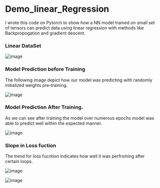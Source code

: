 # Demo_linear_Regression
I wrote this code on Pytorch to show how a NN model trained on small set of tensors can predict data using linear regression with methods like Backpropogation and gradient descent. 

### Linear DataSet 

![image](https://github.com/jsainiML/Demo_linear_Regression/assets/135480841/aba296fb-924d-40fa-ac6d-226d616d49b6)

### Model Prediction before Training 

The following image depict how our model was predicting with randomly initialized weights pre-training. 

![image](https://github.com/jsainiML/Demo_linear_Regression/assets/135480841/4766f707-4b50-4717-9e16-4902a4499620)

### Model Prediction After Training.

As we can see after training the model over numerous epochs model was able to predict well within the expected manner.

![image](https://github.com/jsainiML/Demo_linear_Regression/assets/135480841/3276cb3f-0a17-4aaf-afa3-db7635b08c4a)

### Slope in Loss fuction 

The trend for loss fucntion indicates how well it was perfroming after certain loops. 

![image](https://github.com/jsainiML/Demo_linear_Regression/assets/135480841/efabe774-6200-48f5-b762-d56f9083d4a6)

![image](https://github.com/jsainiML/Demo_linear_Regression/assets/135480841/ab63df3d-b9f0-43a8-b6ea-b940bf00866c)





